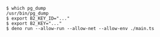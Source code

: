     $ which pg_dump
    /usr/bin/pg_dump
    $ export B2_KEY_ID="..."
    $ export B2_KEY="..."
    $ deno run --allow-run --allow-net --allow-env ./main.ts
